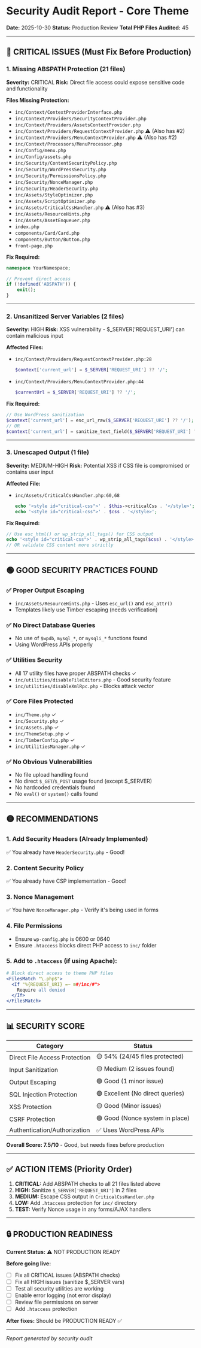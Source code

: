 # Security Audit Report - Core Theme
**Date:** 2025-10-30
**Status:** Production Review
**Total PHP Files Audited:** 45

---

## 🔴 CRITICAL ISSUES (Must Fix Before Production)

### 1. Missing ABSPATH Protection (21 files)
**Severity:** CRITICAL
**Risk:** Direct file access could expose sensitive code and functionality

**Files Missing Protection:**
- `inc/Context/ContextProviderInterface.php`
- `inc/Context/Providers/SecurityContextProvider.php`
- `inc/Context/Providers/AssetsContextProvider.php`
- `inc/Context/Providers/RequestContextProvider.php` ⚠️ (Also has #2)
- `inc/Context/Providers/MenuContextProvider.php` ⚠️ (Also has #2)
- `inc/Context/Processors/MenuProcessor.php`
- `inc/Config/menu.php`
- `inc/Config/assets.php`
- `inc/Security/ContentSecurityPolicy.php`
- `inc/Security/WordPressSecurity.php`
- `inc/Security/PermissionsPolicy.php`
- `inc/Security/NonceManager.php`
- `inc/Security/HeaderSecurity.php`
- `inc/Assets/StyleOptimizer.php`
- `inc/Assets/ScriptOptimizer.php`
- `inc/Assets/CriticalCssHandler.php` ⚠️ (Also has #3)
- `inc/Assets/ResourceHints.php`
- `inc/Assets/AssetEnqueuer.php`
- `index.php`
- `components/Card/Card.php`
- `components/Button/Button.php`
- `front-page.php`

**Fix Required:**
```php
namespace YourNamespace;

// Prevent direct access
if (!defined('ABSPATH')) {
    exit();
}
```

---

### 2. Unsanitized Server Variables (2 files)
**Severity:** HIGH
**Risk:** XSS vulnerability - $_SERVER['REQUEST_URI'] can contain malicious input

**Affected Files:**
- `inc/Context/Providers/RequestContextProvider.php:28`
  ```php
  $context['current_url'] = $_SERVER['REQUEST_URI'] ?? '/';
  ```

- `inc/Context/Providers/MenuContextProvider.php:44`
  ```php
  $currentUrl = $_SERVER['REQUEST_URI'] ?? '/';
  ```

**Fix Required:**
```php
// Use WordPress sanitization
$context['current_url'] = esc_url_raw($_SERVER['REQUEST_URI'] ?? '/');
// OR
$context['current_url'] = sanitize_text_field($_SERVER['REQUEST_URI'] ?? '/');
```

---

### 3. Unescaped Output (1 file)
**Severity:** MEDIUM-HIGH
**Risk:** Potential XSS if CSS file is compromised or contains user input

**Affected File:**
- `inc/Assets/CriticalCssHandler.php:60,68`
  ```php
  echo '<style id="critical-css">' . $this->criticalCss . '</style>';
  echo '<style id="critical-css">' . $css . '</style>';
  ```

**Fix Required:**
```php
// Use esc_html() or wp_strip_all_tags() for CSS output
echo '<style id="critical-css">' . wp_strip_all_tags($css) . '</style>';
// OR validate CSS content more strictly
```

---

## 🟢 GOOD SECURITY PRACTICES FOUND

### ✅ Proper Output Escaping
- `inc/Assets/ResourceHints.php` - Uses `esc_url()` and `esc_attr()`
- Templates likely use Timber escaping (needs verification)

### ✅ No Direct Database Queries
- No use of `$wpdb`, `mysql_*`, or `mysqli_*` functions found
- Using WordPress APIs properly

### ✅ Utilities Security
- All 17 utility files have proper ABSPATH checks ✓
- `inc/utilities/disableFileEditors.php` - Good security feature
- `inc/utilities/disableXmlRpc.php` - Blocks attack vector

### ✅ Core Files Protected
- `inc/Theme.php` ✓
- `inc/Security.php` ✓
- `inc/Assets.php` ✓
- `inc/ThemeSetup.php` ✓
- `inc/TimberConfig.php` ✓
- `inc/UtilitiesManager.php` ✓

### ✅ No Obvious Vulnerabilities
- No file upload handling found
- No direct `$_GET`/`$_POST` usage found (except $_SERVER)
- No hardcoded credentials found
- No `eval()` or `system()` calls found

---

## 🟡 RECOMMENDATIONS

### 1. Add Security Headers (Already Implemented)
✅ You already have `HeaderSecurity.php` - Good!

### 2. Content Security Policy
✅ You already have CSP implementation - Good!

### 3. Nonce Management
✅ You have `NonceManager.php` - Verify it's being used in forms

### 4. File Permissions
- Ensure `wp-config.php` is 0600 or 0640
- Ensure `.htaccess` blocks direct PHP access to `inc/` folder

### 5. Add to `.htaccess` (if using Apache):
```apache
# Block direct access to theme PHP files
<FilesMatch "\.php$">
  <If "%{REQUEST_URI} =~ m#/inc/#">
    Require all denied
  </If>
</FilesMatch>
```

---

## 📊 SECURITY SCORE

| Category | Status |
|----------|--------|
| Direct File Access Protection | 🟡 54% (24/45 files protected) |
| Input Sanitization | 🟡 Medium (2 issues found) |
| Output Escaping | 🟢 Good (1 minor issue) |
| SQL Injection Protection | 🟢 Excellent (No direct queries) |
| XSS Protection | 🟡 Good (Minor issues) |
| CSRF Protection | 🟢 Good (Nonce system in place) |
| Authentication/Authorization | ✅ Uses WordPress APIs |

**Overall Score: 7.5/10** - Good, but needs fixes before production

---

## ✅ ACTION ITEMS (Priority Order)

1. **CRITICAL:** Add ABSPATH checks to all 21 files listed above
2. **HIGH:** Sanitize `$_SERVER['REQUEST_URI']` in 2 files
3. **MEDIUM:** Escape CSS output in `CriticalCssHandler.php`
4. **LOW:** Add `.htaccess` protection for `inc/` directory
5. **TEST:** Verify Nonce usage in any forms/AJAX handlers

---

## 🔒 PRODUCTION READINESS

**Current Status:** ⚠️ NOT PRODUCTION READY

**Before going live:**
- [ ] Fix all CRITICAL issues (ABSPATH checks)
- [ ] Fix all HIGH issues (sanitize $_SERVER vars)
- [ ] Test all security utilities are working
- [ ] Enable error logging (not error display)
- [ ] Review file permissions on server
- [ ] Add `.htaccess` protection

**After fixes:** Should be PRODUCTION READY ✅

---

*Report generated by security audit*
